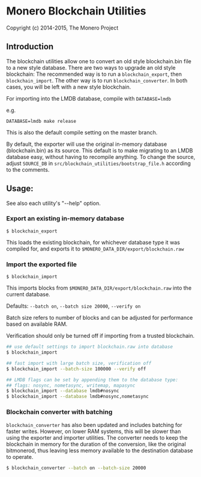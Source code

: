 # Monero Blockchain Utilities

Copyright (c) 2014-2015, The Monero Project

## Introduction

The blockchain utilities allow one to convert an old style blockchain.bin file
to a new style database. There are two ways to upgrade an old style blockchain:
The recommended way is to run a `blockchain_export`, then `blockchain_import`.
The other way is to run `blockchain_converter`. In both cases, you will be left
with a new style blockchain.

For importing into the LMDB database, compile with `DATABASE=lmdb`

e.g.

`DATABASE=lmdb make release`

This is also the default compile setting on the master branch.

By default, the exporter will use the original in-memory database (blockchain.bin) as its source.
This default is to make migrating to an LMDB database easy, without having to recompile anything.
To change the source, adjust `SOURCE_DB` in `src/blockchain_utilities/bootstrap_file.h` according to the comments.

## Usage:

See also each utility's "--help" option.

### Export an existing in-memory database

`$ blockchain_export`

This loads the existing blockchain, for whichever database type it was compiled for, and exports it to `$MONERO_DATA_DIR/export/blockchain.raw`

### Import the exported file

`$ blockchain_import`

This imports blocks from `$MONERO_DATA_DIR/export/blockchain.raw` into the current database.

Defaults: `--batch on`, `--batch size 20000`, `--verify on`

Batch size refers to number of blocks and can be adjusted for performance based on available RAM.

Verification should only be turned off if importing from a trusted blockchain.

```bash
## use default settings to import blockchain.raw into database
$ blockchain_import

## fast import with large batch size, verification off
$ blockchain_import --batch-size 100000 --verify off

## LMDB flags can be set by appending them to the database type:
## flags: nosync, nometasync, writemap, mapasync
$ blockchain_import --database lmdb#nosync
$ blockchain_import --database lmdb#nosync,nometasync
```

### Blockchain converter with batching
`blockchain_converter` has also been updated and includes batching for faster writes. However, on lower RAM systems, this will be slower than using the exporter and importer utilities. The converter needs to keep the blockchain in memory for the duration of the conversion, like the original bitmonerod, thus leaving less memory available to the destination database to operate.

```bash
$ blockchain_converter --batch on --batch-size 20000
```

